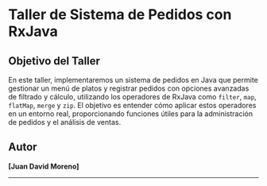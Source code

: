 # Taller de Sistema de Pedidos con RxJava

## Objetivo del Taller
En este taller, implementaremos un sistema de pedidos en Java que permite gestionar un menú de platos y registrar pedidos con opciones avanzadas de filtrado y cálculo, utilizando los operadores de RxJava como `filter`, `map`, `flatMap`, `merge` y `zip`. El objetivo es entender cómo aplicar estos operadores en un entorno real, proporcionando funciones útiles para la administración de pedidos y el análisis de ventas.

## Autor
**[Juan David Moreno]**

---
